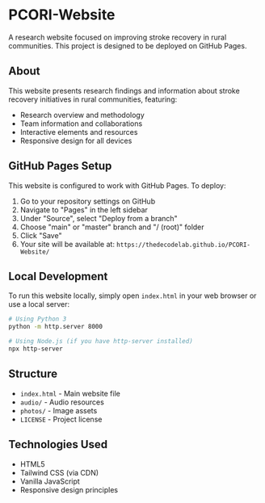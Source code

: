 # PCORI-Website

A research website focused on improving stroke recovery in rural communities. This project is designed to be deployed on GitHub Pages.

## About

This website presents research findings and information about stroke recovery initiatives in rural communities, featuring:

- Research overview and methodology
- Team information and collaborations
- Interactive elements and resources
- Responsive design for all devices

## GitHub Pages Setup

This website is configured to work with GitHub Pages. To deploy:

1. Go to your repository settings on GitHub
2. Navigate to "Pages" in the left sidebar
3. Under "Source", select "Deploy from a branch"
4. Choose "main" or "master" branch and "/ (root)" folder
5. Click "Save"
6. Your site will be available at: `https://thedecodelab.github.io/PCORI-Website/`

## Local Development

To run this website locally, simply open `index.html` in your web browser or use a local server:

```bash
# Using Python 3
python -m http.server 8000

# Using Node.js (if you have http-server installed)
npx http-server
```

## Structure

- `index.html` - Main website file
- `audio/` - Audio resources
- `photos/` - Image assets
- `LICENSE` - Project license

## Technologies Used

- HTML5
- Tailwind CSS (via CDN)
- Vanilla JavaScript
- Responsive design principles